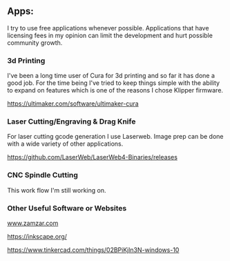 ## Apps:
I try to use free applications whenever possible.  Applications that have licensing fees in my opinion can limit the development and hurt possible community growth.

### 3d Printing
I've been a long time user of Cura for 3d printing and so far it has done a good job.  For the time being I've tried to keep things simple with the ability to expand on features which is one of the reasons I chose Klipper firmware.  

https://ultimaker.com/software/ultimaker-cura

### Laser Cutting/Engraving & Drag Knife
For laser cutting gcode generation I use Laserweb.  Image prep can be done with a wide variety of other applications.

https://github.com/LaserWeb/LaserWeb4-Binaries/releases

### CNC Spindle Cutting
This work flow I'm still working on.  

### Other Useful Software or Websites
www.zamzar.com

https://inkscape.org/

https://www.tinkercad.com/things/02BPiKjln3N-windows-10

